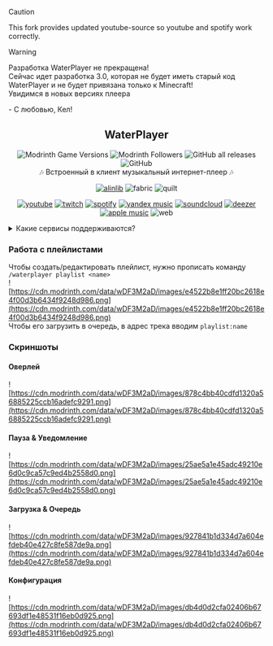 > [!CAUTION]
> This fork provides updated youtube-source so youtube and spotify work correctly.

> [!WARNING]
> Разработка WaterPlayer не прекращена!<br>
> Сейчас идет разработка 3.0, которая не будет иметь старый код WaterPlayer и не будет привязана только к Minecraft!<br>
> Увидимся в новых версиях плеера<br>
>
> \- С любовью, Кел!

<div align=center>

## WaterPlayer
![Modrinth Game Versions](https://img.shields.io/modrinth/game-versions/waterplayer?label=Minecraft%20Support&style=flat-square)
![Modrinth Followers](https://img.shields.io/modrinth/followers/waterplayer?label=Modrinth%20Followers&style=flat-square)
![GitHub all releases](https://img.shields.io/github/downloads/simply-kel/WaterPlayer/total?color=blue&label=GitHub%20Downloads&style=flat-square)
![GitHub](https://img.shields.io/github/license/simply-kel/WaterPlayer?color=blue&label=License&style=flat-square)
<br>
🎶 Встроенный в клиент музыкальный интернет-плеер 🎶

[![alinlib](https://kelcuprum.ru/ass/budge/alinlib/cozy_vector.svg)](/mod/alinlib)
![fabric](https://cdn.jsdelivr.net/npm/@intergrav/devins-badges@3/assets/cozy/supported/fabric_vector.svg)
![quilt](https://cdn.jsdelivr.net/npm/@intergrav/devins-badges@3/assets/cozy/supported/quilt_vector.svg)

[![youtube](https://cdn.jsdelivr.net/npm/@intergrav/devins-badges@3/assets/compact-minimal/social/youtube-plural_vector.svg)](https://youtube.com)
[![twitch](https://cdn.jsdelivr.net/npm/@intergrav/devins-badges@3/assets/compact-minimal/social/twitch-plural_vector.svg)](https://twitch.tv)
[![spotify](https://cdn.jsdelivr.net/npm/@intergrav/devins-badges@3/assets/compact-minimal/available/spotify_vector.svg)](https://spotify.com)
[![yandex music](https://cdn.kelcuprum.ru/budge/yandex-music/yandex-music_vector.svg)](https://music.yandex.ru)
[![soundcloud](https://cdn.jsdelivr.net/npm/@intergrav/devins-badges@3/assets/compact-minimal/available/soundcloud_vector.svg)](https://soundcloud.com)
[![deezer](https://cdn.kelcuprum.ru/budge/deezer/deezer_vector.svg)](https://deezer.com)
[![apple music](https://cdn.jsdelivr.net/npm/@intergrav/devins-badges@3/assets/compact-minimal/available/app-store_vector.svg)](https://music.apple.com/)
![web](https://cdn.jsdelivr.net/npm/@intergrav/devins-badges@3/assets/compact-minimal/translate/generic-singular_vector.svg)

</div>

<details>
<summary>Какие сервисы поддерживаются?</summary>

* YouTube
* SoundCloud
* Spotify
* Яндекс Музыка
* Deezer
* Apple Music
* Flowery TTS
* Twitch стримы
* Bandcamp
* Vimeo
* HTTP(s) ссылки
    * MP3
    * FLAC
    * MP3
    * Matroska/WebM (AAC, Opus or Vorbis codecs)
    * MP4/M4A (AAC codec)
    * OGG streams (Opus, Vorbis and FLAC codecs)
    * AAC streams
    * Stream playlists (M3U and PLS)
### Configuration
Перейдите в категорию "Секретная информация!", или `./config/WaterPlayer/config.json` для указания токенов
Все поддерживаемые ссылки и запросы см. [здесь](https://github.com/topi314/LavaSrc#supported-urls-and-queries)

Для получения идентификатора клиента Spotify (ClientId и ClientSecret) перейдите [сюда](https://developer.spotify.com/dashboard/applications)<br>
*Countries code [here](https://gist.github.com/frankkienl/a594807bf0dcd23fdb1b)

Для получения api-токена Apple Music перейдите [сюда](https://github.com/topi314/LavaSrc#apple-music)

Получить токен доступа к Яндекс Музыке можно [здесь](https://github.com/topi314/LavaSrc#yandex-music)

</details>

### Работа с плейлистами
Чтобы создать/редактировать плейлист, нужно прописать команду `/waterplayer playlist <name>`<br>
![https://cdn.modrinth.com/data/wDF3M2aD/images/e4522b8e1ff20bc2618e4f00d3b6434f9248d986.png](https://cdn.modrinth.com/data/wDF3M2aD/images/e4522b8e1ff20bc2618e4f00d3b6434f9248d986.png)<br>
Чтобы его загрузить в очередь, в адрес трека вводим `playlist:name`<br>

### Скриншоты
#### Оверлей
![https://cdn.modrinth.com/data/wDF3M2aD/images/878c4bb40cdfd1320a56885225ccb16adefc9291.png](https://cdn.modrinth.com/data/wDF3M2aD/images/878c4bb40cdfd1320a56885225ccb16adefc9291.png)
#### Пауза & Уведомление
![https://cdn.modrinth.com/data/wDF3M2aD/images/25ae5a1e45adc49210e6d0c9ca57c9ed4b2558d0.png](https://cdn.modrinth.com/data/wDF3M2aD/images/25ae5a1e45adc49210e6d0c9ca57c9ed4b2558d0.png)
#### Загрузка & Очередь
![https://cdn.modrinth.com/data/wDF3M2aD/images/927841b1d334d7a604efdeb40e427c8fe587de9a.png](https://cdn.modrinth.com/data/wDF3M2aD/images/927841b1d334d7a604efdeb40e427c8fe587de9a.png)
#### Конфигурация
![https://cdn.modrinth.com/data/wDF3M2aD/images/db4d0d2cfa02406b67693df1e48531f16eb0d925.png](https://cdn.modrinth.com/data/wDF3M2aD/images/db4d0d2cfa02406b67693df1e48531f16eb0d925.png)
